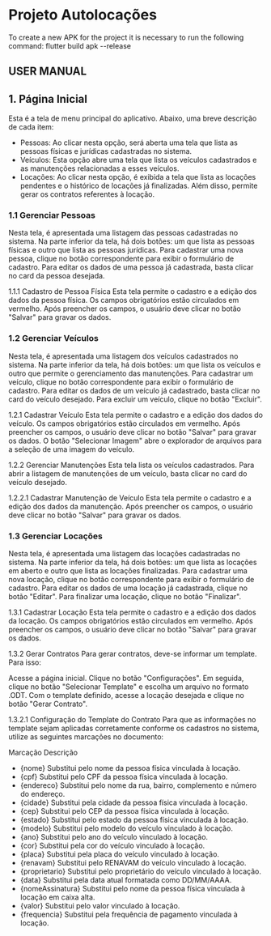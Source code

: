 # Projeto Autolocações

To create a new APK for the project it is necessary to run the following command: flutter build apk --release

## USER MANUAL

## 1. Página Inicial

Esta é a tela de menu principal do aplicativo. Abaixo, uma breve descrição de cada item:

- Pessoas: Ao clicar nesta opção, será aberta uma tela que lista as pessoas físicas e jurídicas cadastradas no sistema.
- Veículos: Esta opção abre uma tela que lista os veículos cadastrados e as manutenções relacionadas a esses veículos.
- Locações: Ao clicar nesta opção, é exibida a tela que lista as locações pendentes e o histórico de locações já finalizadas. Além disso, permite gerar os contratos referentes à locação.

### 1.1 Gerenciar Pessoas
Nesta tela, é apresentada uma listagem das pessoas cadastradas no sistema. Na parte inferior da tela, há dois botões: um que lista as pessoas físicas e outro que lista as pessoas jurídicas. Para cadastrar uma nova pessoa, clique no botão correspondente para exibir o formulário de cadastro. Para editar os dados de uma pessoa já cadastrada, basta clicar no card da pessoa desejada.

1.1.1 Cadastro de Pessoa Física
Esta tela permite o cadastro e a edição dos dados da pessoa física. Os campos obrigatórios estão circulados em vermelho. Após preencher os campos, o usuário deve clicar no botão "Salvar" para gravar os dados.

### 1.2 Gerenciar Veículos
Nesta tela, é apresentada uma listagem dos veículos cadastrados no sistema. Na parte inferior da tela, há dois botões: um que lista os veículos e outro que permite o gerenciamento das manutenções. Para cadastrar um veículo, clique no botão correspondente para exibir o formulário de cadastro. Para editar os dados de um veículo já cadastrado, basta clicar no card do veículo desejado. Para excluir um veículo, clique no botão "Excluir".

1.2.1 Cadastrar Veículo
Esta tela permite o cadastro e a edição dos dados do veículo. Os campos obrigatórios estão circulados em vermelho. Após preencher os campos, o usuário deve clicar no botão "Salvar" para gravar os dados. O botão "Selecionar Imagem" abre o explorador de arquivos para a seleção de uma imagem do veículo.

1.2.2 Gerenciar Manutenções
Esta tela lista os veículos cadastrados. Para abrir a listagem de manutenções de um veículo, basta clicar no card do veículo desejado.

1.2.2.1 Cadastrar Manutenção de Veículo
Esta tela permite o cadastro e a edição dos dados da manutenção. Após preencher os campos, o usuário deve clicar no botão "Salvar" para gravar os dados.

### 1.3 Gerenciar Locações
Nesta tela, é apresentada uma listagem das locações cadastradas no sistema. Na parte inferior da tela, há dois botões: um que lista as locações em aberto e outro que lista as locações finalizadas. Para cadastrar uma nova locação, clique no botão correspondente para exibir o formulário de cadastro. Para editar os dados de uma locação já cadastrada, clique no botão "Editar". Para finalizar uma locação, clique no botão "Finalizar".

1.3.1 Cadastrar Locação
Esta tela permite o cadastro e a edição dos dados da locação. Os campos obrigatórios estão circulados em vermelho. Após preencher os campos, o usuário deve clicar no botão "Salvar" para gravar os dados.

1.3.2 Gerar Contratos
Para gerar contratos, deve-se informar um template. Para isso:

Acesse a página inicial.
Clique no botão "Configurações".
Em seguida, clique no botão "Selecionar Template" e escolha um arquivo no formato .ODT.
Com o template definido, acesse a locação desejada e clique no botão "Gerar Contrato".

1.3.2.1 Configuração do Template do Contrato
Para que as informações no template sejam aplicadas corretamente conforme os cadastros no sistema, utilize as seguintes marcações no documento:

Marcação	Descrição
- {nome}	Substitui pelo nome da pessoa física vinculada à locação.
- {cpf}	Substitui pelo CPF da pessoa física vinculada à locação.
- {endereco}	Substitui pelo nome da rua, bairro, complemento e número do endereço.
- {cidade}	Substitui pela cidade da pessoa física vinculada à locação.
- {cep}	Substitui pelo CEP da pessoa física vinculada à locação.
- {estado}	Substitui pelo estado da pessoa física vinculada à locação.
- {modelo}	Substitui pelo modelo do veículo vinculado à locação.
- {ano}	Substitui pelo ano do veículo vinculado à locação.
- {cor}	Substitui pela cor do veículo vinculado à locação.
- {placa}	Substitui pela placa do veículo vinculado à locação.
- {renavam}	Substitui pelo RENAVAM do veículo vinculado à locação.
- {proprietario}	Substitui pelo proprietário do veículo vinculado à locação.
- {data}	Substitui pela data atual formatada como DD/MM/AAAA.
- {nomeAssinatura}	Substitui pelo nome da pessoa física vinculada à locação em caixa alta.
- {valor}	Substitui pelo valor vinculado à locação.
- {frequencia}	Substitui pela frequência de pagamento vinculada à locação.
